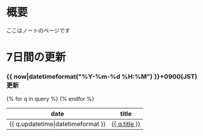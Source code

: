 <h1>概要</h1>
<p>ここはノートのページです</p>
<h1>7日間の更新</h1>
<h3>{{ now|datetimeformat("%Y-%m-%d %H:%M") }}+0900(JST) 更新</h3>
<table>
<thead><tr><th>date</th><th>title</th></tr></thead>
<tbody>
{% for q in query %}<tr><td>{{ q.updatetime|datetimeformat }}</td><td><a href="{{ q.key.id() }}">{{ q.title }}</a></td></tr>
{% endfor %}
</tbody>
</table>
